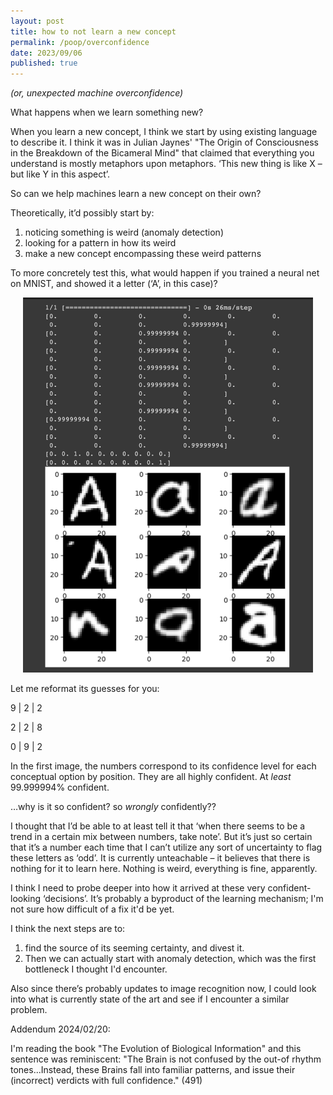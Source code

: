 ```yaml
---
layout: post
title: how to not learn a new concept
permalink: /poop/overconfidence
date: 2023/09/06
published: true
---
```


_(or, unexpected machine overconfidence)_

What happens when we learn something new? 

When you learn a new concept, I think we start by using existing language to describe it. I think it was in Julian Jaynes' "The Origin of Consciousness in the Breakdown of the Bicameral Mind" that claimed that everything you understand is mostly metaphors upon metaphors. ‘This new thing is like X – but like Y in this aspect’. 

So can we help machines learn a new concept on their own?

Theoretically, it’d possibly start by:
1. noticing something is weird (anomaly detection)
2. looking for a pattern in how its weird
3. make a new concept encompassing these weird patterns

To more concretely test this, what would happen if you trained a neural net on MNIST, and showed it a letter (‘A’, in this case)?  

<center><img src="../documents/not_mnist.png" title="not MNIST" style='width="400"; height:600px;'/></center>

Let me reformat its guesses for you:

9 | 2 | 2

2 | 2 | 8

0 | 9 | 2

In the first image, the numbers correspond to its confidence level for each conceptual option by position. They are all highly confident. At _least_ 99.999994% confident.

…why is it so confident? so _wrongly_ confidently??

I thought that I’d be able to at least tell it that ‘when there seems to be a trend in a certain mix between numbers, take note’. But it’s just so certain that it’s a number each time that I can’t utilize any sort of uncertainty to flag these letters as ‘odd’. It is currently unteachable – it believes that there is nothing for it to learn here. Nothing is weird, everything is fine, apparently.   

I think I need to probe deeper into how it arrived at these very confident-looking ‘decisions’. It’s probably a byproduct of the learning mechanism; I'm not sure how difficult of a fix it'd be yet.  

I think the next steps are to:
1. find the source of its seeming certainty, and divest it. 
2. Then we can actually start with anomaly detection, which was the first bottleneck I thought I'd encounter.

Also since there’s probably updates to image recognition now, I could look into what is currently state of the art and see if I encounter a similar problem. 

Addendum 2024/02/20:

I'm reading the book "The Evolution of Biological Information" and this sentence was reminiscent:
"The Brain is not confused by the out-of rhythm tones...Instead, these Brains fall into familiar patterns, and issue their (incorrect) verdicts with full confidence." (491)